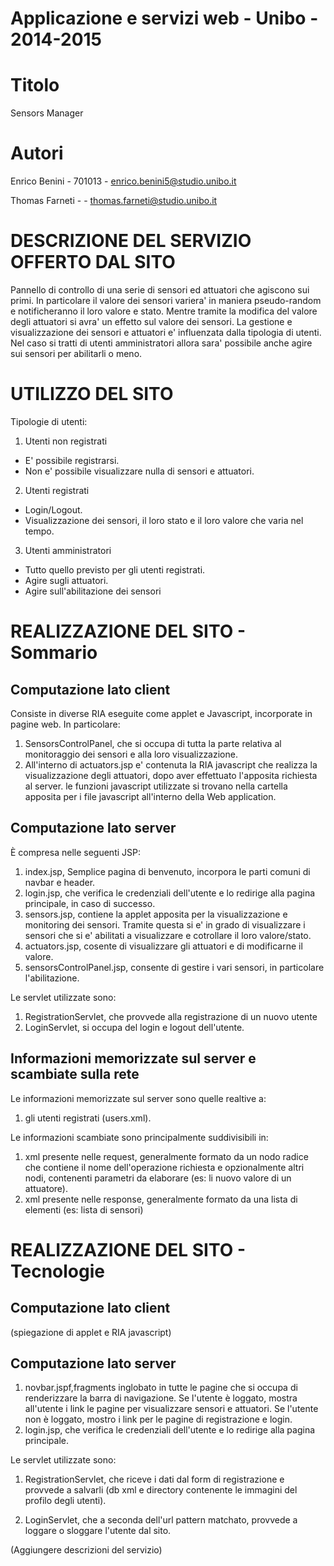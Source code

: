 Applicazione e servizi web - Unibo - 2014-2015
==============================================

Titolo
======
Sensors Manager

Autori
======
Enrico Benini - 701013 - enrico.benini5@studio.unibo.it

Thomas Farneti -  - thomas.farneti@studio.unibo.it

DESCRIZIONE DEL SERVIZIO OFFERTO DAL SITO
=========================================
Pannello di controllo di una serie di sensori ed attuatori che agiscono sui primi. In particolare il valore dei sensori variera' in maniera pseudo-random e notificheranno il loro valore e stato. Mentre tramite la modifica del valore degli attuatori si avra' un effetto sul valore dei sensori. La gestione e visualizzazione dei sensori e attuatori e' influenzata dalla tipologia di utenti. Nel caso si tratti di utenti amministratori allora sara' possibile anche agire sui sensori per abilitarli o meno.

UTILIZZO DEL SITO
=================
Tipologie di utenti:

1. Utenti non registrati
  * E' possibile registrarsi.
  * Non e' possibile visualizzare nulla di sensori e attuatori.
  
2. Utenti registrati
  * Login/Logout.
  * Visualizzazione dei sensori, il loro stato e il loro valore che varia nel tempo.
  
3. Utenti amministratori
  * Tutto quello previsto per gli utenti registrati.
  * Agire sugli attuatori.
  * Agire sull'abilitazione dei sensori

REALIZZAZIONE DEL SITO - Sommario
=================================
Computazione lato client
------------------------
Consiste in diverse RIA eseguite come applet e Javascript, incorporate in pagine web. In particolare:

1. SensorsControlPanel, che si occupa di tutta la parte relativa al monitoraggio dei sensori e alla loro visualizzazione.
2. All'interno di actuators.jsp e' contenuta la RIA javascript che realizza la visualizzazione degli attuatori, dopo aver effettuato l'apposita richiesta al server. le funzioni javascript utilizzate si trovano nella cartella apposita per i file javascript all'interno della Web application.

Computazione lato server
------------------------
È compresa nelle seguenti JSP:

1. index.jsp, Semplice pagina di benvenuto, incorpora le parti comuni di navbar e header.
2. login.jsp, che verifica le credenziali dell'utente e lo redirige alla pagina principale, in caso di successo.
3. sensors.jsp, contiene la applet apposita per la visualizzazione e monitoring dei sensori. Tramite questa si e' in grado di visualizzare i sensori che si e' abilitati a visualizzare e cotrollare il loro valore/stato.
4. actuators.jsp, cosente di visualizzare gli attuatori e di modificarne il valore.
5. sensorsControlPanel.jsp, consente di gestire i vari sensori, in particolare l'abilitazione.

Le servlet utilizzate sono:

1. RegistrationServlet, che provvede alla registrazione di un nuovo utente
2. LoginServlet, si occupa del login e logout dell'utente.

Informazioni memorizzate sul server e scambiate sulla rete
----------------------------------------------------------

Le informazioni memorizzate sul server sono quelle realtive a:

1. gli utenti registrati (users.xml).

Le informazioni scambiate sono principalmente suddivisibili in:

1. xml presente nelle request, generalmente formato da un nodo radice che contiene il nome dell'operazione richiesta e opzionalmente altri nodi, contenenti parametri da elaborare (es: li nuovo valore di un attuatore).
2. xml presente nelle response, generalmente formato da una lista di elementi (es: lista di sensori)


REALIZZAZIONE DEL SITO - Tecnologie
===================================

Computazione lato client
------------------------

(spiegazione di applet e RIA javascript)

Computazione lato server
------------------------
1. novbar.jspf,fragments inglobato in tutte le pagine che si occupa di renderizzare la barra di navigazione. Se l'utente è loggato, mostra all'utente i link le pagine per visualizzare sensori e attuatori. Se l'utente non è loggato, mostro i link per le pagine di registrazione e login.
2. login.jsp, che verifica le credenziali dell'utente e lo redirige alla pagina principale.

Le servlet utilizzate sono:

1. RegistrationServlet, che riceve i dati dal form di registrazione e provvede a salvarli (db xml e directory contenente le immagini del profilo degli utenti).

3. LoginServlet, che a seconda dell'url pattern matchato, provvede a loggare o sloggare l'utente dal sito.
 
(Aggiungere descrizioni del servizio)
